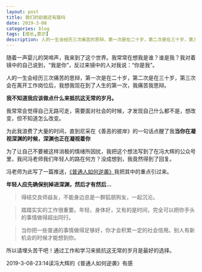 ```yaml
---
layout: post
title: 我们的前面还有路吗
date: 2019-3-08
categories: blog
tags: [成长,意识]
description: 人的一生会经历三次痛苦的思辩，第一次是在二十岁，第二次是在三十岁，第三次会在离开工作岗位后，我想我现在处在了人生的第一次。
---
```


随着一声婴儿的哭啼声，我来到了这个世界。我常常在想我是谁？谁是我？我对着镜中的自己说到，“我是你”，反过来镜中的人对我说：“你是我”。

人的一生会经历三次痛苦的思辩，第一次是在二十岁，第二次是在三十岁，第三次会在离开工作岗位后，我想我现在到了人生的第一次，我痛苦我思辩。

**我不知道我应该做点什么来抵抗这无常的岁月。**

我常常会觉得自己无路可走，需要面对社会的时候，才发现自己什么都不是，想改变，但不知道怎么改变。

为此我浪费了大量的时间，直到尼采在《善恶的彼岸》的一句话点醒了我**当你在凝视深渊的时候，深渊也正在凝视着你**

为了让自己不要被这样消极的情绪所因扰，我把这个想法写到了在冯大辉的公众号里，我问冯老师我们年轻人的路在何方？没成想到，我竟然得到了回复。

冯老师为此写了一篇推送，[《普通人如何逆袭》](https://mp.weixin.qq.com/s/dXg7LCoQNUTAiSrGengiNw)我把其中的重点引过来。

**年轻人应先确保别掉进深渊，然后才有然后...**

> 得结交良师益友，不能身边总是一群狐朋狗友，一起沉沦。

> 踏踏实实的工作很重要。年轻，身体好，又有的是时间，完全可以把你手头的事情做得超出同行。

> 当你把一些普通的事情做得足够好，你才会积累一定的社会信用。别人有新机会的时候才能想到你。

所以请埋头苦干吧！通过工作和学习来抵抗这无常的岁月是最好的选择。

2019-3-08-23:14读冯大辉的《普通人如何逆袭》有感


